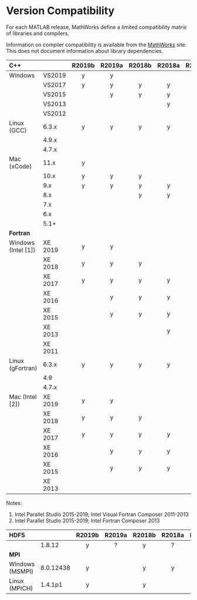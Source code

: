 # Version Compatibility



For each MATLAB release, MathWorks define a limited compatibility matrix of libraries and compilers.

Information on compiler compatibility is available from the [MathWorks](https://uk.mathworks.com/support/requirements/previous-releases.html) site. This does not document information about library dependencies.


| C++  |    | R2019b | R2019a | R2018b | R2018a | R2017b | R2015b |
| :--- | --- | :---: | :---: | :---: | :---: | :---: | :---: |
|Windows | VS2019 | y | y |  | |  |  |
|        | VS2017 | y | y | y | y | y |  |
|        | VS2015 |  | y | y | y | y | y |
|        | VS2013 |  |  |  | y | y | y |
|        | VS2012 |  |  |  | |  | y |
|Linux (GCC) | 6.3.x | y | y | y | y |  |  |
|            | 4.9.x |  | |  | | y |  |
|            | 4.7.x |  | |  | |  | y |
|Mac (xCode) | 11.x  | y | |  | |  |  |
|            | 10.x  | y | y | y | |  |  |
|            | 9.x  | y | y | y | y | y |  |
|            | 8.x  |  | | y | y | y |  |
|            | 7.x  |  | |  | | y |  |
|            | 6.x  |  | |  | |  | y |
|            | 5.1+  |  | |  | |  | y |
| <b>Fortran</b> |       |  | |  | |  |  |
|Windows (Intel [1]) | XE 2019 |y|y|||||
|                    | XE 2018 |y|y|y||||
|                    | XE 2017 |y|y|y|y|y||
|                    | XE 2016 ||y|y|y|y||
|                    | XE 2015 ||y|y|y|y||
|                    | XE 2013 ||||y|y|y|
|                    | XE 2011 ||||||y|
|Linux (gFortran) | 6.3.x | y | y | y | y |  |  |
|                 | 4.9 | | |  | | y |  |
|                 | 4.7.x |   | |  | |  | y |
|Mac (Intel [2]) | XE 2019 |y|y|||||
|                    | XE 2018 |y|y|y||||
|                    | XE 2017 |y|y|y|y|y||
|                    | XE 2016 ||y|y|y|y||
|                    | XE 2015 ||y|y|y|y||
|                    | XE 2013 |||||y|y|

Notes:

1. Intel Parallel Studio 2015-2019; Intel Visual Fortran Composer 2011-2013
2. Intel Parallel Studio 2015-2019; Intel Fortran Composer 2013

| HDF5 | | R2019b | R2019a | R2018b | R2018a | R2017b | R2015b |
| :--- | --- | :---: | :---: | :---: | :---: | :---: | :---: |
| | 1.8.12 | y | ? | y | ? |  y |  y |
| <b>MPI</b> |    |  | |  | |  |  |
| Windows (MSMPI) | 8.0.12438 | y | | y | y | | n/a |
| Linux (MPICH) | 1.4.1p1 | y | | y | | | n/a |
